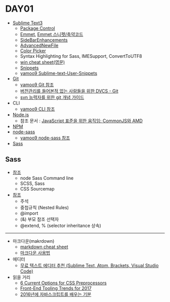 # DAY01

* [Sublime Text3](https://www.sublimetext.com/3)
	* [Package Control](https://packagecontrol.io/installation)
	* [Emmet](https://docs.emmet.io/), [Emmet 스니펫/축약코드](https://docs.emmet.io/cheat-sheet/)
	* [SideBarEnhancements](https://github.com/titoBouzout/SideBarEnhancements)
	* [AdvancedNewFile](https://github.com/skuroda/Sublime-AdvancedNewFile)
	* [Color Picker](https://github.com/weslly/ColorPicker)
	* Syntax Highlighting for Sass, IMESupport, ConvertToUTF8
	* [win cheat sheet(영문)](https://www.shortcutfoo.com/app/dojos/sublime-text-3-win/cheatsheet)
	* [Snippets](http://sublimetext.info/docs/en/extensibility/snippets.html)
	* [yamoo9 Sublime-text-User-Snippets](https://github.com/chiabi/Sublime-text-User-Snippets)
* [Git](https://git-scm.com/)
	* [yamoo9 Git 참조](https://github.com/chiabi/FDS/blob/3rd_FDS/REFERENCES/Git.md)
	* [버전관리를 들어본적 없는 사람들을 위한 DVCS - Git](https://www.slideshare.net/ibare/dvcs-git)
	* [svn 능력자를 위한 git 개념 가이드](https://www.slideshare.net/einsub/svn-git-17386752)
* CLI
	* [yamoo9 CLI 참조](https://github.com/chiabi/FDS/blob/3rd_FDS/REFERENCES/CLI.md)
* [Node.js](https://nodejs.org/ko/)
	* 참조 문서 : [JavaScript 표준을 위한 움직임: CommonJS와 AMD](http://d2.naver.com/helloworld/12864)
* [NPM](https://www.npmjs.com/)
* [node-sass](https://github.com/sass/node-sass)
	* [yamoo9 node-sass 참조](https://github.com/chiabi/FDS/blob/3rd_FDS/REFERENCES/Sass.md)
* [Sass](http://sass-lang.com/)

## Sass
* [참조](https://github.com/chiabi/FDS/blob/3rd_FDS/LECTURE/README/0131.md)
	* node Sass Command line
	* SCSS, Sass
	* CSS Sourcemap
* [참조](https://github.com/chiabi/FDS/blob/3rd_FDS/LECTURE/README/0201.md)
	* 주석
	* 중첩규칙 (Nested Rules)
	* @import
	* (&) 부모 참조 선택자
	* @extend, % (selector inheritance 상속)

***
* 마크다운(makrdown)
	* [markdown cheat sheet](https://github.com/adam-p/markdown-here/wiki/Markdown-Cheatsheet)
	* [마크다운 사용법](https://gist.github.com/ihoneymon/652be052a0727ad59601)
* 에디터
	* [무료 텍스트 에디터 추천 (Sublime Text, Atom, Brackets, Visual Studio Code)](http://blog.gaerae.com/2015/05/sublimetext-brackets-atom-visualstudiocode.html)
* 읽을 거리
	* [6 Current Options for CSS Preprocessors](https://www.sitepoint.com/6-current-options-css-preprocessors/)
	* [Front-End Tooling Trends for 2017](https://www.sitepoint.com/front-end-tooling-trends-2017/)
	* [2016년에 자바스크립트를 배우는 기분](http://www.looah.com/article/view/2054)
